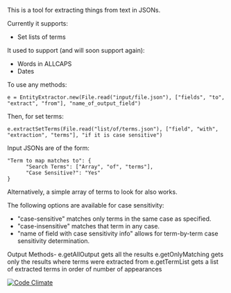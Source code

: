 This is a tool for extracting things from text in JSONs.

Currently it supports:
- Set lists of terms

It used to support (and will soon support again):
- Words in ALLCAPS
- Dates


To use any methods:
```
e = EntityExtractor.new(File.read("input/file.json"), ["fields", "to",
"extract", "from"], "name_of_output_field")
```

Then, for set terms:
```
e.extractSetTerms(File.read("list/of/terms.json"), ["field", "with",
"extraction", "terms"], "if it is case sensitive")
```

Input JSONs are of the form:
```
"Term to map matches to": {
      "Search Terms": ["Array", "of", "terms"],
      "Case Sensitive?": "Yes"
}
```
Alternatively, a simple array of terms to look for also works.

The following options are available for case sensitivity:
- "case-sensitive" matches only terms in the same case as specified.
- "case-insensitive" matches that term in any case.
- "name of field with case sensitivity info" allows for term-by-term case
sensitivity determination.


Output Methods-
e.getAllOutput gets all the results
e.getOnlyMatching gets only the results where terms were extracted from
e.getTermList gets a list of extracted terms in order of number of appearances


[![Code Climate](https://codeclimate.com/github/TransparencyToolkit/EntityExtractor/badges/gpa.svg)](https://codeclimate.com/github/TransparencyToolkit/EntityExtractor)
